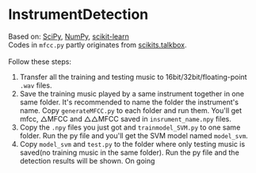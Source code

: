 # InstrumentDetection
Based on: [SciPy](https://www.scipy.org/scipylib/index.html), [NumPy](http://www.numpy.org/), [scikit-learn](http://scikit-learn.org/stable/index.html)<br>
Codes in `mfcc.py` partly originates from [scikits.talkbox](https://github.com/cournape/talkbox).<br>
<br>
Follow these steps:<br>
1. Transfer all the training and testing music to 16bit/32bit/floating-point `.wav` files.
2. Save the training music played by a same instrument together in one same folder. It's recommended to name the folder the instrument's name. Copy `generateMFCC.py` to each folder and run them. You'll get mfcc, △MFCC and △△MFCC saved in `insrument_name.npy` files.
3. Copy the `.npy` files you just got and `trainmodel_SVM.py` to one same folder. Run the py file and you'll get the SVM model named `model_svm`.
4. Copy `model_svm` and `test.py` to the folder where only testing music is saved(no training music in the same folder). Run the py file and the detection results will be shown.
On going
